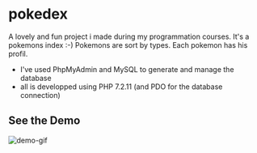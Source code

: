 # pokedex

A lovely and fun project i made during my programmation courses. It's a pokemons index :-) 
Pokemons are sort by types. Each pokemon has his profil. 

- I've used PhpMyAdmin and MySQL to generate and manage the database
- all is developped using PHP 7.2.11 (and PDO for the database connection)

## See the Demo

![demo-gif](pokedex.gif)
